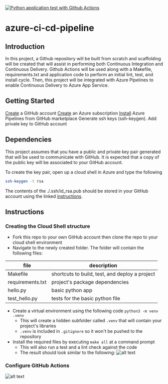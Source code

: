 [![Python application test with Github Actions](https://github.com/ldself/azure-ci-cd-pipeline/actions/workflows/pythonapp.yml/badge.svg)](https://github.com/ldself/azure-ci-cd-pipeline/actions/workflows/pythonapp.yml)

# azure-ci-cd-pipeline

## Introduction
In this project, a Github repository will be built from scratch and scaffolding will be created that will assist in performing both Continuous Integration and Continuous Delivery. Github Actions will be used along with a Makefile, requirements.txt and application code to perform an initial lint, test, and install cycle. Then, this project will be integrated with Azure Pipelines to enable Continuous Delivery to Azure App Service.

## Getting Started
[Create](https://github.com) a GitHub account
[Create](https://azure.microsoft.com) an Azure subscription
[Install](https://github.com/marketplace/azure-pipelines) Azure Pipelines from GitHub marketplace 
Generate ssh keys (ssh-keygen).  Add private key to GitHub account

## Dependencies
This project assumes that you have a public and private key pair generated that will be used to communicate with GitHub.  It is expected that a copy of the public key will be associated to your GitHub account.

To create the key pair, open up a cloud shell in Azure and type the following
```sh
ssh-keygen -t rsa
```
The contents of the ./.ssh/id_rsa.pub should be stored in your GitHub account using the linked [instructions](https://docs.github.com/en/authentication/connecting-to-github-with-ssh/adding-a-new-ssh-key-to-your-github-account).

## Instructions

### Creating the Cloud Shell structure
* Fork this repo to your own GitHub account then clone the repo to your cloud shell environment
* Navigate to the newly created folder.  The folder will contain the following files:
  
| file | description |
| ------ | ------ |
| Makefile | shortcuts to build, test, and deploy a project|
| requirements.txt| project's package dependencies |
| <span>hello.py</span> | basic python app |
| test_hello.py | tests for the basic python file |

* Create a virtual environment using the following code `python3 -m venv .venv`
  * This will create a hidden subfolder called `.venv` that will contain your project's libraries
  * `.venv` is included in `.gitignore` so it won't be pushed to the repository
* Install the required files by executing `make all` at a command prompt
  * This will also run a test and a lint check against the code
  * The result should look similar to the following:
![alt text](image.png)

### Configure GitHub Actions
![alt text](image-1.png)
